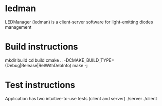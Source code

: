 # ledman
LEDManager (ledman) is a client-server software for light-emitting diodes management

# Build instructions
mkdir build
cd build
cmake .. -DCMAKE_BUILD_TYPE=(Debug|Release|RelWithDebInfo)
make -j

# Test instructions
Application has two intuitive-to-use tests (client and server)
./server <ip> <port>
./client <ip> <port>
